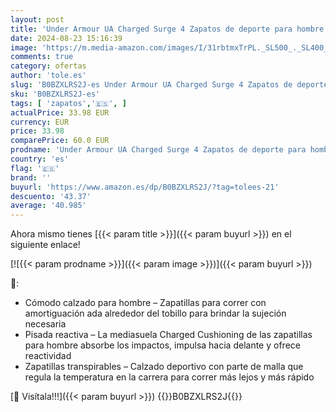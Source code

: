 ```yaml
---
layout: post
title: 'Under Armour UA Charged Surge 4 Zapatos de deporte para hombre  ligeras y transpirables deportivas de hombre  color blanco/gris halo/negro'
date: 2024-08-23 15:16:39
image: 'https://m.media-amazon.com/images/I/31rbtmxTrPL._SL500_._SL400_.jpg'
comments: true
category: ofertas
author: 'tole.es'
slug: 'B0BZXLRS2J-es Under Armour UA Charged Surge 4 Zapatos de deporte para...'
sku: 'B0BZXLRS2J-es'
tags: [ 'zapatos','🇪🇸', ]
actualPrice: 33.98 EUR
currency: EUR
price: 33.98
comparePrice: 60.0 EUR
prodname: 'Under Armour UA Charged Surge 4 Zapatos de deporte para hombre  ligeras y transpirables deportivas de hombre  color blanco/gris halo/negro'
country: 'es'
flag: '🇪🇸'
brand: ''
buyurl: 'https://www.amazon.es/dp/B0BZXLRS2J/?tag=tolees-21'
descuento: '43.37'
average: '40.985'
---
```


Ahora mismo tienes [{{< param title >}}]({{< param buyurl >}}) en el siguiente enlace!

[![{{< param prodname >}}]({{< param image >}})]({{< param buyurl >}})

🔎:

- Cómodo calzado para hombre – Zapatillas para correr con amortiguación ada alrededor del tobillo para brindar la sujeción necesaria
- Pisada reactiva – La mediasuela Charged Cushioning de las zapatillas para hombre absorbe los impactos, impulsa hacia delante y ofrece reactividad
- Zapatillas transpirables – Calzado deportivo con parte de malla que regula la temperatura en la carrera para correr más lejos y más rápido

[🛒 Visítala!!!]({{< param buyurl >}})
{{<world>}}B0BZXLRS2J{{</world>}}
